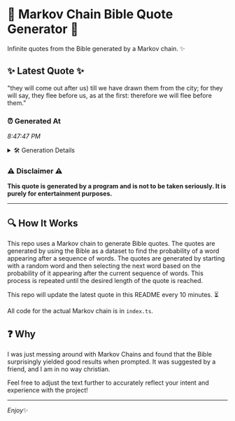 # 📖 Markov Chain Bible Quote Generator 📖

Infinite quotes from the Bible generated by a Markov chain. ✨

## ✨ Latest Quote ✨
"they will come out after us) till we have drawn them from the city; for they will say, they flee before us, as at the first: therefore we will flee before them."

### ⏰ Generated At
*8:47:47 PM*

<details>
    <summary>🛠️ Generation Details</summary>
    <p>
        <strong>🌱 Seed:</strong> they<br>
        <strong>🔄 Iterations:</strong> 31<br>
        <strong>📜 Context History:</strong><br>[ they ]: will<br>[ they, will ]: come<br>[ they, will, come ]: out<br>[ they, will, come, out ]: after<br>[ they, will, come, out, after ]: us)<br>[ they, will, come, out, after, us) ]: till<br>[ will, come, out, after, us), till ]: we<br>[ come, out, after, us), till, we ]: have<br>[ out, after, us), till, we, have ]: drawn<br>[ after, us), till, we, have, drawn ]: them<br>[ us), till, we, have, drawn, them ]: from<br>[ till, we, have, drawn, them, from ]: the<br>[ we, have, drawn, them, from, the ]: city;<br>[ have, drawn, them, from, the, city; ]: for<br>[ drawn, them, from, the, city;, for ]: they<br>[ them, from, the, city;, for, they ]: will<br>[ from, the, city;, for, they, will ]: say,<br>[ the, city;, for, they, will, say, ]: they<br>[ city;, for, they, will, say,, they ]: flee<br>[ for, they, will, say,, they, flee ]: before<br>[ they, will, say,, they, flee, before ]: us,<br>[ will, say,, they, flee, before, us, ]: as<br>[ say,, they, flee, before, us,, as ]: at<br>[ they, flee, before, us,, as, at ]: the<br>[ flee, before, us,, as, at, the ]: first:<br>[ before, us,, as, at, the, first: ]: therefore<br>[ us,, as, at, the, first:, therefore ]: we<br>[ as, at, the, first:, therefore, we ]: will<br>[ at, the, first:, therefore, we, will ]: flee<br>[ the, first:, therefore, we, will, flee ]: before<br>[ first:, therefore, we, will, flee, before ]: them.<br>
    </p>
</details>

### ⚠️ Disclaimer ⚠️
**This quote is generated by a program and is not to be taken seriously. It is purely for entertainment purposes.**

---

## 🔍 How It Works

This repo uses a Markov chain to generate Bible quotes. The quotes are generated by using the Bible as a dataset to find the probability of a word appearing after a sequence of words. The quotes are generated by starting with a random word and then selecting the next word based on the probability of it appearing after the current sequence of words. This process is repeated until the desired length of the quote is reached.

This repo will update the latest quote in this README every 10 minutes. ⏳

All code for the actual Markov chain is in `index.ts`.

## ❓ Why

I was just messing around with Markov Chains and found that the Bible surprisingly yielded good results when prompted. 
It was suggested by a friend, and I am in no way christian.

Feel free to adjust the text further to accurately reflect your intent and experience with the project!

---

*Enjoy*✨
